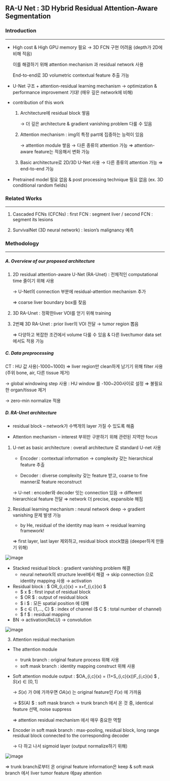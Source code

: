 ## RA-U Net : 3D Hybrid Residual Attention-Aware Segmentation

### Introduction

----------------------

- High cost & High GPU memory 필요 → 3D FCN 구현 어려움 (depth가 2D에 비해 적음)

  이를 해결하기 위해 attention mechanism 과 residual network 사용

  End-to-end로 3D volumetric contextual feature 추출 가능

- U-Net 구조  + attention-residual learning mechanism → optimization & performance improvement 기대! (매우 깊은 network에 비해)



- contribution of this work

  1. Architecture에 residual block 쌓음

     → 더 깊은 architecture & gradient vanishing problem 다룰 수 있음

  2. Attention mechanism : img의 특정 part에 집중하는 능력이 있음

     → attention module 쌓음 → 다른 종류의 attention 가능 ⇒ attention-aware feature는 적응해서 변화 가능

  3. Basic architecture로 2D/3D U-Net 사용 →  다른 종류의 attention 가능 ⇒ end-to-end 가능



- Pretrained model 필요 없음 & post processing technique 필요 없음 (ex. 3D conditional random fields)



### Related Works

--------------------

1. Cascaded FCNs (CFCNs) : first FCN : segment liver / second FCN : segment its lesions

2. SurvivalNet (3D neural network) : lesion’s malignancy 예측



### Methodology

--------------------

##### A. Overview of our proposed architecture

1. 2D residual attention-aware U-Net (RA-Unet) : 전체적인 computational time 줄이기 위해 사용

   → U-Net의 connection 부분에 residual-attention mechanism 추가

   ⇒ coarse liver boundary box를 찾음

2. 3D RA-Unet : 정확한liver VOI를 얻기 위해 training

3. 2번째 3D RA-Unet : prior liver의 VOI 전달 → tumor region 뽑음

   ⇒ 다양하고 복잡한 조건에서 volume 다룰 수 있음 &  다른 liver/tumor data set 에서도 적용 가능



##### C. Data preprocessing

CT : HU 값 사용(-1000~1000) ⇒ liver region만 clean하게 남기기 위해 filter 사용 (주위 bone, air, 다른 tissue 제거) 

→ global windowing step 사용 : HU window 를 -100~200사이로 설정 ⇒  불필요한 organ/tissue 제거

→ zero-min normalize 적용



##### D. RA-Unet architecture

- residual block – network가 수백개의 layer 가질 수 있도록 해줌

- Attention mechanism – interest 부위만 구분하기 위해 관련된 지역만 focus

1. U-net as basic architecture : overall architecture 로 standard U-net 사용

   - Encoder : contextual information → complexity 갖는 hierarchical feature 추출

   - Decoder : diverse complexity 갖는 feature 받고, coarse to fine manner로 feature reconstruct

   → U-net : encoder와 decoder 잇는 connection 있음 → different hierarchical feature 전달 ⇒ network 더 precise, expansible 해짐

2. Residual learning mechanism : neural network deep → gradient vanishing 문제 발생 가능

   -  by He, residual of the identity map learn → residual learning framework! 

     ⇒ first layer, last layer 제외하고, residual block stock했음 (deeper하게 만들기 위해)

     

![image](https://user-images.githubusercontent.com/45067667/58673450-667f8400-8386-11e9-84af-dc32fadff008.png)

- Stacked residual block : gradient vanishing problem 해결 
  -  neural network의 structure level에서 해결 → skip connection 으로 identity mapping 사용 → activation
- Residual block :  $ OR_{i,c}(x) = x+f_{i,c}(x) $ 
  - $ x $ : first input of residual block
  - $ OR $ : output of residual block
  - $ i $ : 모든 spatial position 에 대해
  - $ c ∈ {1,…, C} $ : index of channel ($ C $ : total number of channel)
  - $ f $ : residual mapping
- BN → activation(ReLU) → convolution

![image](https://user-images.githubusercontent.com/45067667/58673494-84e57f80-8386-11e9-8296-0c60aa2a3989.png)

3. Attention residual mechanism

- The attention module

  - trunk branch : original feature process 위해 사용 
  - soft mask branch : identity mapping construct 위해 사용

- Soft attention module output : $OA_{i,c}(x) = (1+S_{i,c}(x))F_{i,c}(x) $ , $S(x)∈[0,1]$ 

  → $S(x)$ 가 0에 가까우면 $OA(x)$ 는 original feature인 $F(x)$ 에 가까움

  → $S(A) $ : soft mask branch → trunk branch 에서 온 것 중, identical feature 선택, noise suppress

  ⇒ attention residual mechanism 에서 매우 중요한 역할

- Encoder in soft mask branch : max-pooling, residual block, long range residual block connected to the corresponding decoder

  → 다 하고 나서 sigmoid layer (output normalize하기 위해)

![image](https://user-images.githubusercontent.com/45067667/58673514-96c72280-8386-11e9-85a9-faf0c1bee149.png)

⇒ trunk branch로부터 온 original feature information은 keep & soft mask branch 에서 liver tumor feature 에pay attention

